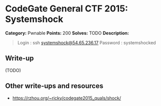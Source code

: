 # CodeGate General CTF 2015: Systemshock

**Category:** Pwnable
**Points:** 200
**Solves:** TODO
**Description:** 

> Login : ssh systemshock@54.65.236.17
> Password : systemshocked

## Write-up

(TODO)

## Other write-ups and resources

* <https://rzhou.org/~ricky/codegate2015_quals/shock/>